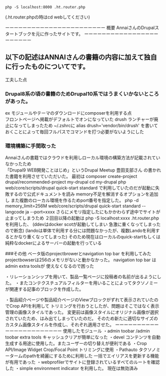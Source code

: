 ```
php -S localhost:8000 .ht.router.php
```
(.ht.router.phpの時はcd webしてください)

ーーーーーーーーーーーーーーーーーーーーーーー
概要
AnnaiさんのDrupalスタートブックを元に作ったサイトです。
ーーーーーーーーーーーーーーーーーーーーーーー
## 以下の記述はANNAIさんの書籍の内容に加えて独自に行ったものについてです。

工夫した点

### Drupal8系の頃の書籍のためDrupal10系ではうまくいかないところがあった。
ex モジュールやテーマのダウンロードにcomposerを利用する点<br>
   フロントページへ掲載がデフォルトでオンになっていた
   drush ランチャーが廃止になってしまったため ~/.zshrcに alias drush='vendor/bin/drush'
   を書いておくことによって毎回フルパスでコマンドを打つ必要がないようにした

### 環境構築に手間取った
Annaiさんの書籍ではクラウドを利用しローカル環境の構築方法が記載されていなかったため<br>
「Drupal9 WEB開発ことはじめ」というDrupal Meetup 豊田支部さん の書かれた書籍を利用させていただいた。
最初は
composer create-project drupal/recommended-project my-drupal
cd my-drupal
php web/core/scripts/drupal quick-start standard 
で利用していたのだが起動に失敗するので公式ドキュメントを読み memory不足を解消するオプションを追加し
また複数のローカル環境を作るためport番号を指定した。
php -d memory_limit=256M web/core/scripts/drupal quick-start standard --langcode ja --port=xxxx
さらにメモリ指定したにもかかわらず途中でサイトが止まってしまうため
２回目以降の起動は php -S localhost:xxxx .ht.router.php を利用した、
(ddevはdocker scotが起動してしまい 急激に重くなってしまったので断念)
(landoは単体で利用する分には問題なかったが、複数Landoを利用するとかなり重くなってしまった)
そのため現在はローカルのquick-startもしくは純粋なdockerによるサーバーの起動を行っている

###その他
ベータ版のprojectbrowerとnavigation top bar を利用してみた
projectbowserは256のメモリがないと動かなかった。 navigation top bar は admin extra toolsが
使えなくなるので困った

・リレーションシップを用いて、製品一覧ページに投稿者の名前が出るようにした。
・またコンテクスチュアルフィルターを用いることによってタクソノミーが関連する記事のブロックを作成した。

・製品紹介ページや製品紹介ページのViewブロックがずれて表示されていたのでCrop APIを利用して
トリミングを行おうとしたが、問題はそこではなく表示管理の画像スタイルであった。
変更前は画像スタイルにオリジナル画像が選択されていたため、はみ出てしまっていたのだ。
そのため新たに適切なサイズのカスタム画像スタイルを作成し、それぞれ適用させた。
ーーーーーーーーーーーーーーーーーーーーーーー
使用したモジュール
・admin toobar /admin toobar extra tools キャッシュクリアが簡単になった
・devel コンテンツを自動生成する用途に使用した。またユーザーの切り替えが便利である
・Crop API/Image Widget Crop/Focal Point トリミングに使用
・Pathauto タクソノミータームのpathを綺麗にするために利用した
  一括でエイリアスを更新する機能が有用であった
・webprofilerでサイトに登録されているすべてのルートを確認した
・simple environment indicator を利用した。 現在は無効済み
 